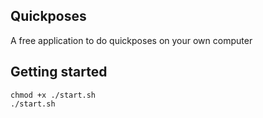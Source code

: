 ## Quickposes

A free application to do quickposes on your own computer

## Getting started
```
chmod +x ./start.sh
./start.sh
```
